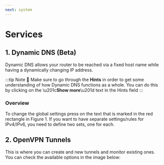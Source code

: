 ```yaml
---
next: system
---
```


# Services

## 1. Dynamic DNS (Beta)

Dynamic DNS allows your router to be reached via a fixed host name while having a dynamically changing IP address.

<rk-img
  src="/assets/images/quick-start-guide/rak7249/3.web management platform/dynamic-dns.png"
  width="100%"
  figure-number="36"
  caption="Dynamic DNS Tab"
/>

:::tip Note
:pencil: Make sure to go through the **Hints** in order to get some understanding of how Dynamic DNS functions as a whole. You can do this by clicking on the \u201c**Show more**\u201d text in the Hints field
:::

### Overview

To change the global settings press on the text that is marked in the red rectangle in Figure 1. If you want to have separate settings/rules for IPv4/IPv6, you need to define two sets, one for each.

## 2. OpenVPN Tunnels

This is where you can create and new tunnels and monitor existing ones. You can check the available options in the image below:

<rk-img
  src="/assets/images/quick-start-guide/rak7249/3.web management platform/openvpn-tunnels.png"
  width="100%"
  figure-number="37"
  caption="OpenVPN Tunnels Tab"
/>